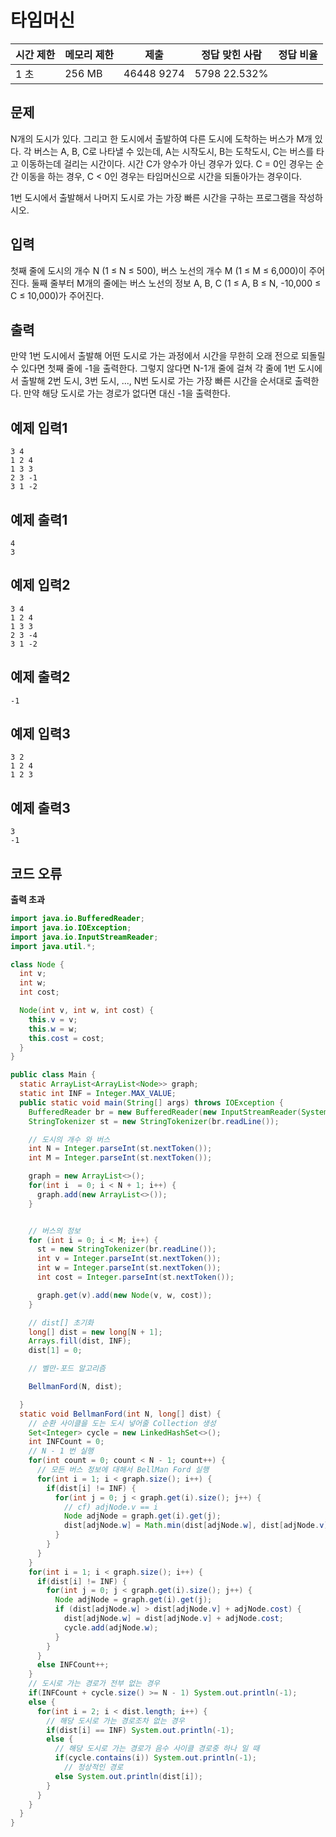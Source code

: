 # 타임머신

|시간 제한	|메모리 제한|	제출	|정답	맞힌 사람|	정답 비율|
|---|---|---|---|---|
|1 초|	256 MB	|46448	9274|	5798	22.532%|

## 문제

N개의 도시가 있다. 그리고 한 도시에서 출발하여 다른 도시에 도착하는 버스가 M개 있다. 각 버스는 A, B, C로 나타낼 수 있는데, A는 시작도시, B는 도착도시, C는 버스를 타고 이동하는데 걸리는 시간이다. 시간 C가 양수가 아닌 경우가 있다. C = 0인 경우는 순간 이동을 하는 경우, C < 0인 경우는 타임머신으로 시간을 되돌아가는 경우이다.

1번 도시에서 출발해서 나머지 도시로 가는 가장 빠른 시간을 구하는 프로그램을 작성하시오.

## 입력

첫째 줄에 도시의 개수 N (1 ≤ N ≤ 500), 버스 노선의 개수 M (1 ≤ M ≤ 6,000)이 주어진다. 둘째 줄부터 M개의 줄에는 버스 노선의 정보 A, B, C (1 ≤ A, B ≤ N, -10,000 ≤ C ≤ 10,000)가 주어진다. 

## 출력

만약 1번 도시에서 출발해 어떤 도시로 가는 과정에서 시간을 무한히 오래 전으로 되돌릴 수 있다면 첫째 줄에 -1을 출력한다. 그렇지 않다면 N-1개 줄에 걸쳐 각 줄에 1번 도시에서 출발해 2번 도시, 3번 도시, ..., N번 도시로 가는 가장 빠른 시간을 순서대로 출력한다. 만약 해당 도시로 가는 경로가 없다면 대신 -1을 출력한다.

## 예제 입력1

```
3 4
1 2 4
1 3 3
2 3 -1
3 1 -2
```

## 예제 출력1

```
4
3
```

## 예제 입력2

```
3 4
1 2 4
1 3 3
2 3 -4
3 1 -2
```

## 예제 출력2

```
-1
```

## 예제 입력3

```
3 2
1 2 4
1 2 3
```

## 예제 출력3

```
3
-1
```

## 코드 오류 

**출력 초과**
```java
import java.io.BufferedReader;
import java.io.IOException;
import java.io.InputStreamReader;
import java.util.*;

class Node {
  int v;
  int w;
  int cost;

  Node(int v, int w, int cost) {
    this.v = v;
    this.w = w;
    this.cost = cost;
  }
}

public class Main {
  static ArrayList<ArrayList<Node>> graph;
  static int INF = Integer.MAX_VALUE;
  public static void main(String[] args) throws IOException {
    BufferedReader br = new BufferedReader(new InputStreamReader(System.in));
    StringTokenizer st = new StringTokenizer(br.readLine());

    // 도시의 개수 와 버스
    int N = Integer.parseInt(st.nextToken());
    int M = Integer.parseInt(st.nextToken());

    graph = new ArrayList<>();
    for(int i  = 0; i < N + 1; i++) {
      graph.add(new ArrayList<>());
    }


    // 버스의 정보
    for (int i = 0; i < M; i++) {
      st = new StringTokenizer(br.readLine());
      int v = Integer.parseInt(st.nextToken());
      int w = Integer.parseInt(st.nextToken());
      int cost = Integer.parseInt(st.nextToken());

      graph.get(v).add(new Node(v, w, cost));
    }

    // dist[] 초기화
    long[] dist = new long[N + 1];
    Arrays.fill(dist, INF);
    dist[1] = 0;

    // 벨만-포드 알고리즘

    BellmanFord(N, dist);

  }
  static void BellmanFord(int N, long[] dist) {
    // 순환 사이클을 도는 도시 넣어줄 Collection 생성
    Set<Integer> cycle = new LinkedHashSet<>();
    int INFCount = 0;
    // N - 1 번 실행
    for(int count = 0; count < N - 1; count++) {
      // 모든 버스 정보에 대해서 BellMan Ford 실행
      for(int i = 1; i < graph.size(); i++) {
        if(dist[i] != INF) {
          for(int j = 0; j < graph.get(i).size(); j++) {
            // cf) adjNode.v == i
            Node adjNode = graph.get(i).get(j);
            dist[adjNode.w] = Math.min(dist[adjNode.w], dist[adjNode.v] + adjNode.cost);
          }
        }
      }
    }
    for(int i = 1; i < graph.size(); i++) {
      if(dist[i] != INF) {
        for(int j = 0; j < graph.get(i).size(); j++) {
          Node adjNode = graph.get(i).get(j);
          if (dist[adjNode.w] > dist[adjNode.v] + adjNode.cost) {
            dist[adjNode.w] = dist[adjNode.v] + adjNode.cost;
            cycle.add(adjNode.w);
          }
        }
      }
      else INFCount++;
    }
    // 도시로 가는 경로가 전부 없는 경우
    if(INFCount + cycle.size() >= N - 1) System.out.println(-1);
    else {
      for(int i = 2; i < dist.length; i++) {
        // 해당 도시로 가는 경로조차 없는 경우
        if(dist[i] == INF) System.out.println(-1);
        else {
          // 해당 도시로 가는 경로가 음수 사이클 경로중 하나 일 때
          if(cycle.contains(i)) System.out.println(-1);
            // 정상적인 경로
          else System.out.println(dist[i]);
        }
      }
    }
  }
}

```